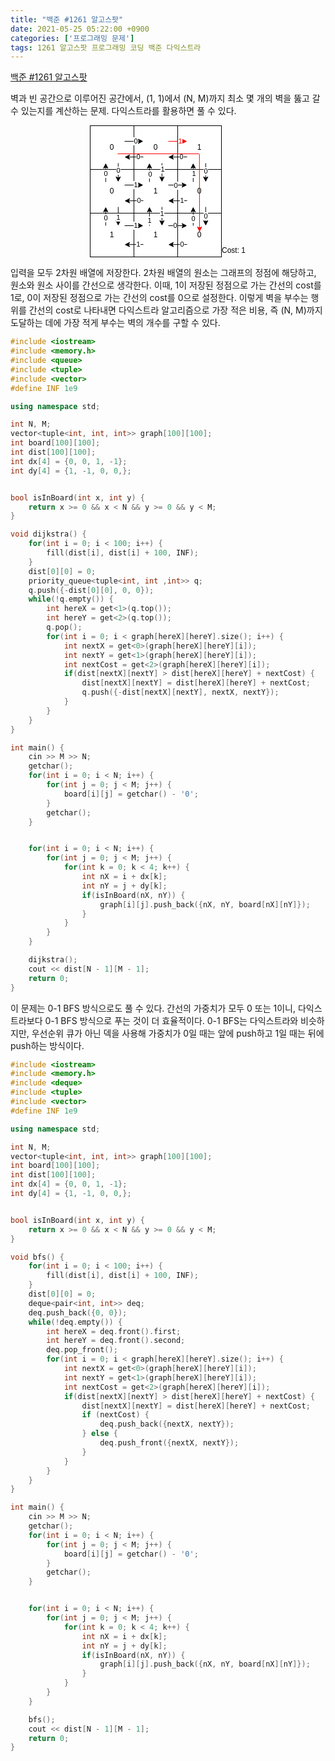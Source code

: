 ```yaml
---
title: "백준 #1261 알고스팟"
date: 2021-05-25 05:22:00 +0900
categories: ['프로그래밍 문제']
tags: 1261 알고스팟 프로그래밍 코딩 백준 다익스트라
---
```

[백준 #1261 알고스팟](https://www.acmicpc.net/problem/1261)

벽과 빈 공간으로 이루어진 공간에서, (1, 1)에서 (N, M)까지 최소 몇 개의 벽을 뚫고 갈 수 있는지를 계산하는 문제. 다익스트라를 활용하면 풀 수 있다.

<div style="text-align: center;"><svg xmlns="http://www.w3.org/2000/svg" xmlns:xlink="http://www.w3.org/1999/xlink" version="1.1" width="251px" viewBox="-0.5 -0.5 251 211" style="max-width:100%;max-height:211px;"><defs></defs><g><rect x="0" y="0" width="70" height="70" fill="#ffffff" stroke="#000000" pointer-events="all"></rect><rect x="70" y="0" width="70" height="70" fill="#ffffff" stroke="#000000" pointer-events="all"></rect><rect x="0" y="70" width="70" height="70" fill="#ffffff" stroke="#000000" pointer-events="all"></rect><rect x="70" y="70" width="70" height="70" fill="#ffffff" stroke="#000000" pointer-events="all"></rect><g transform="translate(-0.5 -0.5)"><switch><foreignObject style="overflow: visible; text-align: left;" pointer-events="none" width="100%" height="100%" requiredFeatures="http://www.w3.org/TR/SVG11/feature#Extensibility"><div xmlns="http://www.w3.org/1999/xhtml" style="display: flex; align-items: unsafe center; justify-content: unsafe center; width: 68px; height: 1px; padding-top: 105px; margin-left: 71px;"><div style="box-sizing: border-box; font-size: 0; text-align: center; "><div style="display: inline-block; font-size: 12px; font-family: Helvetica; color: #000000; line-height: 1.2; pointer-events: all; white-space: normal; word-wrap: normal; ">1</div></div></div></foreignObject><text x="105" y="109" fill="#000000" font-family="Helvetica" font-size="12px" text-anchor="middle">1</text></switch></g><rect x="140" y="70" width="70" height="70" fill="#ffffff" stroke="#000000" pointer-events="all"></rect><g transform="translate(-0.5 -0.5)"><switch><foreignObject style="overflow: visible; text-align: left;" pointer-events="none" width="100%" height="100%" requiredFeatures="http://www.w3.org/TR/SVG11/feature#Extensibility"><div xmlns="http://www.w3.org/1999/xhtml" style="display: flex; align-items: unsafe center; justify-content: unsafe center; width: 68px; height: 1px; padding-top: 105px; margin-left: 141px;"><div style="box-sizing: border-box; font-size: 0; text-align: center; "><div style="display: inline-block; font-size: 12px; font-family: Helvetica; color: #000000; line-height: 1.2; pointer-events: all; white-space: normal; word-wrap: normal; ">0</div></div></div></foreignObject><text x="175" y="109" fill="#000000" font-family="Helvetica" font-size="12px" text-anchor="middle">0</text></switch></g><rect x="140" y="0" width="70" height="70" fill="#ffffff" stroke="#000000" pointer-events="all"></rect><g transform="translate(-0.5 -0.5)"><switch><foreignObject style="overflow: visible; text-align: left;" pointer-events="none" width="100%" height="100%" requiredFeatures="http://www.w3.org/TR/SVG11/feature#Extensibility"><div xmlns="http://www.w3.org/1999/xhtml" style="display: flex; align-items: unsafe center; justify-content: unsafe center; width: 68px; height: 1px; padding-top: 35px; margin-left: 141px;"><div style="box-sizing: border-box; font-size: 0; text-align: center; "><div style="display: inline-block; font-size: 12px; font-family: Helvetica; color: #000000; line-height: 1.2; pointer-events: all; white-space: normal; word-wrap: normal; ">1</div></div></div></foreignObject><text x="175" y="39" fill="#000000" font-family="Helvetica" font-size="12px" text-anchor="middle">1</text></switch></g><rect x="0" y="140" width="70" height="70" fill="#ffffff" stroke="#000000" pointer-events="all"></rect><g transform="translate(-0.5 -0.5)"><switch><foreignObject style="overflow: visible; text-align: left;" pointer-events="none" width="100%" height="100%" requiredFeatures="http://www.w3.org/TR/SVG11/feature#Extensibility"><div xmlns="http://www.w3.org/1999/xhtml" style="display: flex; align-items: unsafe center; justify-content: unsafe center; width: 68px; height: 1px; padding-top: 175px; margin-left: 1px;"><div style="box-sizing: border-box; font-size: 0; text-align: center; "><div style="display: inline-block; font-size: 12px; font-family: Helvetica; color: #000000; line-height: 1.2; pointer-events: all; white-space: normal; word-wrap: normal; ">1</div></div></div></foreignObject><text x="35" y="179" fill="#000000" font-family="Helvetica" font-size="12px" text-anchor="middle">1</text></switch></g><rect x="70" y="140" width="70" height="70" fill="#ffffff" stroke="#000000" pointer-events="all"></rect><g transform="translate(-0.5 -0.5)"><switch><foreignObject style="overflow: visible; text-align: left;" pointer-events="none" width="100%" height="100%" requiredFeatures="http://www.w3.org/TR/SVG11/feature#Extensibility"><div xmlns="http://www.w3.org/1999/xhtml" style="display: flex; align-items: unsafe center; justify-content: unsafe center; width: 68px; height: 1px; padding-top: 175px; margin-left: 71px;"><div style="box-sizing: border-box; font-size: 0; text-align: center; "><div style="display: inline-block; font-size: 12px; font-family: Helvetica; color: #000000; line-height: 1.2; pointer-events: all; white-space: normal; word-wrap: normal; ">1</div></div></div></foreignObject><text x="105" y="179" fill="#000000" font-family="Helvetica" font-size="12px" text-anchor="middle">1</text></switch></g><rect x="140" y="140" width="70" height="70" fill="#ffffff" stroke="#000000" pointer-events="all"></rect><g transform="translate(-0.5 -0.5)"><switch><foreignObject style="overflow: visible; text-align: left;" pointer-events="none" width="100%" height="100%" requiredFeatures="http://www.w3.org/TR/SVG11/feature#Extensibility"><div xmlns="http://www.w3.org/1999/xhtml" style="display: flex; align-items: unsafe center; justify-content: unsafe center; width: 68px; height: 1px; padding-top: 175px; margin-left: 141px;"><div style="box-sizing: border-box; font-size: 0; text-align: center; "><div style="display: inline-block; font-size: 12px; font-family: Helvetica; color: #000000; line-height: 1.2; pointer-events: all; white-space: normal; word-wrap: normal; ">0</div></div></div></foreignObject><text x="175" y="179" fill="#000000" font-family="Helvetica" font-size="12px" text-anchor="middle">0</text></switch></g><rect x="15" y="25" width="40" height="20" fill="none" stroke="none" pointer-events="all"></rect><g transform="translate(-0.5 -0.5)"><switch><foreignObject style="overflow: visible; text-align: left;" pointer-events="none" width="100%" height="100%" requiredFeatures="http://www.w3.org/TR/SVG11/feature#Extensibility"><div xmlns="http://www.w3.org/1999/xhtml" style="display: flex; align-items: unsafe center; justify-content: unsafe center; width: 38px; height: 1px; padding-top: 35px; margin-left: 16px;"><div style="box-sizing: border-box; font-size: 0; text-align: center; "><div style="display: inline-block; font-size: 12px; font-family: Helvetica; color: #000000; line-height: 1.2; pointer-events: all; white-space: normal; word-wrap: normal; ">0</div></div></div></foreignObject><text x="35" y="39" fill="#000000" font-family="Helvetica" font-size="12px" text-anchor="middle">0</text></switch></g><rect x="15" y="95" width="40" height="20" fill="none" stroke="none" pointer-events="all"></rect><g transform="translate(-0.5 -0.5)"><switch><foreignObject style="overflow: visible; text-align: left;" pointer-events="none" width="100%" height="100%" requiredFeatures="http://www.w3.org/TR/SVG11/feature#Extensibility"><div xmlns="http://www.w3.org/1999/xhtml" style="display: flex; align-items: unsafe center; justify-content: unsafe center; width: 38px; height: 1px; padding-top: 105px; margin-left: 16px;"><div style="box-sizing: border-box; font-size: 0; text-align: center; "><div style="display: inline-block; font-size: 12px; font-family: Helvetica; color: #000000; line-height: 1.2; pointer-events: all; white-space: normal; word-wrap: normal; ">0</div></div></div></foreignObject><text x="35" y="109" fill="#000000" font-family="Helvetica" font-size="12px" text-anchor="middle">0</text></switch></g><rect x="85" y="25" width="40" height="20" fill="none" stroke="none" pointer-events="all"></rect><g transform="translate(-0.5 -0.5)"><switch><foreignObject style="overflow: visible; text-align: left;" pointer-events="none" width="100%" height="100%" requiredFeatures="http://www.w3.org/TR/SVG11/feature#Extensibility"><div xmlns="http://www.w3.org/1999/xhtml" style="display: flex; align-items: unsafe center; justify-content: unsafe center; width: 38px; height: 1px; padding-top: 35px; margin-left: 86px;"><div style="box-sizing: border-box; font-size: 0; text-align: center; "><div style="display: inline-block; font-size: 12px; font-family: Helvetica; color: #000000; line-height: 1.2; pointer-events: all; white-space: normal; word-wrap: normal; ">0</div></div></div></foreignObject><text x="105" y="39" fill="#000000" font-family="Helvetica" font-size="12px" text-anchor="middle">0</text></switch></g><path d="M 55 95 L 78.63 95" fill="none" stroke="#000000" stroke-miterlimit="10" pointer-events="stroke"></path><path d="M 83.88 95 L 76.88 98.5 L 78.63 95 L 76.88 91.5 Z" fill="#000000" stroke="#000000" stroke-miterlimit="10" pointer-events="all"></path><g transform="translate(-0.5 -0.5)"><switch><foreignObject style="overflow: visible; text-align: left;" pointer-events="none" width="100%" height="100%" requiredFeatures="http://www.w3.org/TR/SVG11/feature#Extensibility"><div xmlns="http://www.w3.org/1999/xhtml" style="display: flex; align-items: unsafe center; justify-content: unsafe center; width: 1px; height: 1px; padding-top: 95px; margin-left: 73px;"><div style="box-sizing: border-box; font-size: 0; text-align: center; "><div style="display: inline-block; font-size: 11px; font-family: Helvetica; color: #000000; line-height: 1.2; pointer-events: all; background-color: #ffffff; white-space: nowrap; ">1</div></div></div></foreignObject><text x="73" y="99" fill="#000000" font-family="Helvetica" font-size="11px" text-anchor="middle">1</text></switch></g><path d="M 55 160 L 78.63 160" fill="none" stroke="#000000" stroke-miterlimit="10" pointer-events="stroke"></path><path d="M 83.88 160 L 76.88 163.5 L 78.63 160 L 76.88 156.5 Z" fill="#000000" stroke="#000000" stroke-miterlimit="10" pointer-events="all"></path><g transform="translate(-0.5 -0.5)"><switch><foreignObject style="overflow: visible; text-align: left;" pointer-events="none" width="100%" height="100%" requiredFeatures="http://www.w3.org/TR/SVG11/feature#Extensibility"><div xmlns="http://www.w3.org/1999/xhtml" style="display: flex; align-items: unsafe center; justify-content: unsafe center; width: 1px; height: 1px; padding-top: 160px; margin-left: 73px;"><div style="box-sizing: border-box; font-size: 0; text-align: center; "><div style="display: inline-block; font-size: 11px; font-family: Helvetica; color: #000000; line-height: 1.2; pointer-events: all; background-color: #ffffff; white-space: nowrap; ">1</div></div></div></foreignObject><text x="73" y="164" fill="#000000" font-family="Helvetica" font-size="11px" text-anchor="middle">1</text></switch></g><path d="M 125 25 L 148.63 25" fill="none" stroke="#ff0000" stroke-miterlimit="10" pointer-events="stroke"></path><path d="M 153.88 25 L 146.88 28.5 L 148.63 25 L 146.88 21.5 Z" fill="#ff0000" stroke="#ff0000" stroke-miterlimit="10" pointer-events="all"></path><g transform="translate(-0.5 -0.5)"><switch><foreignObject style="overflow: visible; text-align: left;" pointer-events="none" width="100%" height="100%" requiredFeatures="http://www.w3.org/TR/SVG11/feature#Extensibility"><div xmlns="http://www.w3.org/1999/xhtml" style="display: flex; align-items: unsafe center; justify-content: unsafe center; width: 1px; height: 1px; padding-top: 25px; margin-left: 144px;"><div style="box-sizing: border-box; font-size: 0; text-align: center; "><div style="display: inline-block; font-size: 11px; font-family: Helvetica; color: #FF0000; line-height: 1.2; pointer-events: all; background-color: #ffffff; white-space: nowrap; ">1</div></div></div></foreignObject><text x="144" y="29" fill="#FF0000" font-family="Helvetica" font-size="11px" text-anchor="middle">1</text></switch></g><path d="M 55 25 L 78.63 25" fill="none" stroke="#000000" stroke-miterlimit="10" pointer-events="stroke"></path><path d="M 83.88 25 L 76.88 28.5 L 78.63 25 L 76.88 21.5 Z" fill="#000000" stroke="#000000" stroke-miterlimit="10" pointer-events="all"></path><g transform="translate(-0.5 -0.5)"><switch><foreignObject style="overflow: visible; text-align: left;" pointer-events="none" width="100%" height="100%" requiredFeatures="http://www.w3.org/TR/SVG11/feature#Extensibility"><div xmlns="http://www.w3.org/1999/xhtml" style="display: flex; align-items: unsafe center; justify-content: unsafe center; width: 1px; height: 1px; padding-top: 25px; margin-left: 73px;"><div style="box-sizing: border-box; font-size: 0; text-align: center; "><div style="display: inline-block; font-size: 11px; font-family: Helvetica; color: #000000; line-height: 1.2; pointer-events: all; background-color: #ffffff; white-space: nowrap; ">0</div></div></div></foreignObject><text x="73" y="29" fill="#000000" font-family="Helvetica" font-size="11px" text-anchor="middle">0</text></switch></g><path d="M 125 95 L 148.63 95" fill="none" stroke="#000000" stroke-miterlimit="10" pointer-events="stroke"></path><path d="M 153.88 95 L 146.88 98.5 L 148.63 95 L 146.88 91.5 Z" fill="#000000" stroke="#000000" stroke-miterlimit="10" pointer-events="all"></path><g transform="translate(-0.5 -0.5)"><switch><foreignObject style="overflow: visible; text-align: left;" pointer-events="none" width="100%" height="100%" requiredFeatures="http://www.w3.org/TR/SVG11/feature#Extensibility"><div xmlns="http://www.w3.org/1999/xhtml" style="display: flex; align-items: unsafe center; justify-content: unsafe center; width: 1px; height: 1px; padding-top: 96px; margin-left: 137px;"><div style="box-sizing: border-box; font-size: 0; text-align: center; "><div style="display: inline-block; font-size: 11px; font-family: Helvetica; color: #000000; line-height: 1.2; pointer-events: all; background-color: #ffffff; white-space: nowrap; ">0</div></div></div></foreignObject><text x="137" y="100" fill="#000000" font-family="Helvetica" font-size="11px" text-anchor="middle">0</text></switch></g><path d="M 125 160 L 148.63 160" fill="none" stroke="#000000" stroke-miterlimit="10" pointer-events="stroke"></path><path d="M 153.88 160 L 146.88 163.5 L 148.63 160 L 146.88 156.5 Z" fill="#000000" stroke="#000000" stroke-miterlimit="10" pointer-events="all"></path><g transform="translate(-0.5 -0.5)"><switch><foreignObject style="overflow: visible; text-align: left;" pointer-events="none" width="100%" height="100%" requiredFeatures="http://www.w3.org/TR/SVG11/feature#Extensibility"><div xmlns="http://www.w3.org/1999/xhtml" style="display: flex; align-items: unsafe center; justify-content: unsafe center; width: 1px; height: 1px; padding-top: 160px; margin-left: 136px;"><div style="box-sizing: border-box; font-size: 0; text-align: center; "><div style="display: inline-block; font-size: 11px; font-family: Helvetica; color: #000000; line-height: 1.2; pointer-events: all; background-color: #ffffff; white-space: nowrap; ">0</div></div></div></foreignObject><text x="136" y="164" fill="#000000" font-family="Helvetica" font-size="11px" text-anchor="middle">0</text></switch></g><path d="M 85 50 L 61.37 50.22" fill="none" stroke="#000000" stroke-miterlimit="10" pointer-events="stroke"></path><path d="M 56.12 50.27 L 63.08 46.7 L 61.37 50.22 L 63.15 53.7 Z" fill="#000000" stroke="#000000" stroke-miterlimit="10" pointer-events="all"></path><g transform="translate(-0.5 -0.5)"><switch><foreignObject style="overflow: visible; text-align: left;" pointer-events="none" width="100%" height="100%" requiredFeatures="http://www.w3.org/TR/SVG11/feature#Extensibility"><div xmlns="http://www.w3.org/1999/xhtml" style="display: flex; align-items: unsafe center; justify-content: unsafe center; width: 1px; height: 1px; padding-top: 50px; margin-left: 77px;"><div style="box-sizing: border-box; font-size: 0; text-align: center; "><div style="display: inline-block; font-size: 11px; font-family: Helvetica; color: #000000; line-height: 1.2; pointer-events: all; background-color: #ffffff; white-space: nowrap; ">0</div></div></div></foreignObject><text x="77" y="54" fill="#000000" font-family="Helvetica" font-size="11px" text-anchor="middle">0</text></switch></g><path d="M 155 50 L 131.37 50.22" fill="none" stroke="#000000" stroke-miterlimit="10" pointer-events="stroke"></path><path d="M 126.12 50.27 L 133.08 46.7 L 131.37 50.22 L 133.15 53.7 Z" fill="#000000" stroke="#000000" stroke-miterlimit="10" pointer-events="all"></path><g transform="translate(-0.5 -0.5)"><switch><foreignObject style="overflow: visible; text-align: left;" pointer-events="none" width="100%" height="100%" requiredFeatures="http://www.w3.org/TR/SVG11/feature#Extensibility"><div xmlns="http://www.w3.org/1999/xhtml" style="display: flex; align-items: unsafe center; justify-content: unsafe center; width: 1px; height: 1px; padding-top: 50px; margin-left: 146px;"><div style="box-sizing: border-box; font-size: 0; text-align: center; "><div style="display: inline-block; font-size: 11px; font-family: Helvetica; color: #000000; line-height: 1.2; pointer-events: all; background-color: #ffffff; white-space: nowrap; ">0</div></div></div></foreignObject><text x="146" y="54" fill="#000000" font-family="Helvetica" font-size="11px" text-anchor="middle">0</text></switch></g><path d="M 85 120 L 61.37 120.22" fill="none" stroke="#000000" stroke-miterlimit="10" pointer-events="stroke"></path><path d="M 56.12 120.27 L 63.08 116.7 L 61.37 120.22 L 63.15 123.7 Z" fill="#000000" stroke="#000000" stroke-miterlimit="10" pointer-events="all"></path><g transform="translate(-0.5 -0.5)"><switch><foreignObject style="overflow: visible; text-align: left;" pointer-events="none" width="100%" height="100%" requiredFeatures="http://www.w3.org/TR/SVG11/feature#Extensibility"><div xmlns="http://www.w3.org/1999/xhtml" style="display: flex; align-items: unsafe center; justify-content: unsafe center; width: 1px; height: 1px; padding-top: 120px; margin-left: 78px;"><div style="box-sizing: border-box; font-size: 0; text-align: center; "><div style="display: inline-block; font-size: 11px; font-family: Helvetica; color: #000000; line-height: 1.2; pointer-events: all; background-color: #ffffff; white-space: nowrap; ">0</div></div></div></foreignObject><text x="78" y="124" fill="#000000" font-family="Helvetica" font-size="11px" text-anchor="middle">0</text></switch></g><path d="M 155 120 L 131.37 120.22" fill="none" stroke="#000000" stroke-miterlimit="10" pointer-events="stroke"></path><path d="M 126.12 120.27 L 133.08 116.7 L 131.37 120.22 L 133.15 123.7 Z" fill="#000000" stroke="#000000" stroke-miterlimit="10" pointer-events="all"></path><g transform="translate(-0.5 -0.5)"><switch><foreignObject style="overflow: visible; text-align: left;" pointer-events="none" width="100%" height="100%" requiredFeatures="http://www.w3.org/TR/SVG11/feature#Extensibility"><div xmlns="http://www.w3.org/1999/xhtml" style="display: flex; align-items: unsafe center; justify-content: unsafe center; width: 1px; height: 1px; padding-top: 120px; margin-left: 147px;"><div style="box-sizing: border-box; font-size: 0; text-align: center; "><div style="display: inline-block; font-size: 11px; font-family: Helvetica; color: #000000; line-height: 1.2; pointer-events: all; background-color: #ffffff; white-space: nowrap; ">1</div></div></div></foreignObject><text x="147" y="124" fill="#000000" font-family="Helvetica" font-size="11px" text-anchor="middle">1</text></switch></g><path d="M 85 190 L 61.37 190.22" fill="none" stroke="#000000" stroke-miterlimit="10" pointer-events="stroke"></path><path d="M 56.12 190.27 L 63.08 186.7 L 61.37 190.22 L 63.15 193.7 Z" fill="#000000" stroke="#000000" stroke-miterlimit="10" pointer-events="all"></path><g transform="translate(-0.5 -0.5)"><switch><foreignObject style="overflow: visible; text-align: left;" pointer-events="none" width="100%" height="100%" requiredFeatures="http://www.w3.org/TR/SVG11/feature#Extensibility"><div xmlns="http://www.w3.org/1999/xhtml" style="display: flex; align-items: unsafe center; justify-content: unsafe center; width: 1px; height: 1px; padding-top: 190px; margin-left: 77px;"><div style="box-sizing: border-box; font-size: 0; text-align: center; "><div style="display: inline-block; font-size: 11px; font-family: Helvetica; color: #000000; line-height: 1.2; pointer-events: all; background-color: #ffffff; white-space: nowrap; ">1</div></div></div></foreignObject><text x="77" y="194" fill="#000000" font-family="Helvetica" font-size="11px" text-anchor="middle">1</text></switch></g><path d="M 155 190 L 131.37 190.22" fill="none" stroke="#000000" stroke-miterlimit="10" pointer-events="stroke"></path><path d="M 126.12 190.27 L 133.08 186.7 L 131.37 190.22 L 133.15 193.7 Z" fill="#000000" stroke="#000000" stroke-miterlimit="10" pointer-events="all"></path><g transform="translate(-0.5 -0.5)"><switch><foreignObject style="overflow: visible; text-align: left;" pointer-events="none" width="100%" height="100%" requiredFeatures="http://www.w3.org/TR/SVG11/feature#Extensibility"><div xmlns="http://www.w3.org/1999/xhtml" style="display: flex; align-items: unsafe center; justify-content: unsafe center; width: 1px; height: 1px; padding-top: 190px; margin-left: 147px;"><div style="box-sizing: border-box; font-size: 0; text-align: center; "><div style="display: inline-block; font-size: 11px; font-family: Helvetica; color: #000000; line-height: 1.2; pointer-events: all; background-color: #ffffff; white-space: nowrap; ">0</div></div></div></foreignObject><text x="147" y="194" fill="#000000" font-family="Helvetica" font-size="11px" text-anchor="middle">0</text></switch></g><path d="M 24.83 90 L 24.83 66.37" fill="none" stroke="#000000" stroke-miterlimit="10" pointer-events="stroke"></path><path d="M 24.83 61.12 L 28.33 68.12 L 24.83 66.37 L 21.33 68.12 Z" fill="#000000" stroke="#000000" stroke-miterlimit="10" pointer-events="all"></path><g transform="translate(-0.5 -0.5)"><switch><foreignObject style="overflow: visible; text-align: left;" pointer-events="none" width="100%" height="100%" requiredFeatures="http://www.w3.org/TR/SVG11/feature#Extensibility"><div xmlns="http://www.w3.org/1999/xhtml" style="display: flex; align-items: unsafe center; justify-content: unsafe center; width: 1px; height: 1px; padding-top: 77px; margin-left: 25px;"><div style="box-sizing: border-box; font-size: 0; text-align: center; "><div style="display: inline-block; font-size: 11px; font-family: Helvetica; color: #000000; line-height: 1.2; pointer-events: all; background-color: #ffffff; white-space: nowrap; ">0</div></div></div></foreignObject><text x="25" y="81" fill="#000000" font-family="Helvetica" font-size="11px" text-anchor="middle">0</text></switch></g><path d="M 44.83 60 L 44.83 83.63" fill="none" stroke="#000000" stroke-miterlimit="10" pointer-events="stroke"></path><path d="M 44.83 88.88 L 41.33 81.88 L 44.83 83.63 L 48.33 81.88 Z" fill="#000000" stroke="#000000" stroke-miterlimit="10" pointer-events="all"></path><g transform="translate(-0.5 -0.5)"><switch><foreignObject style="overflow: visible; text-align: left;" pointer-events="none" width="100%" height="100%" requiredFeatures="http://www.w3.org/TR/SVG11/feature#Extensibility"><div xmlns="http://www.w3.org/1999/xhtml" style="display: flex; align-items: unsafe center; justify-content: unsafe center; width: 1px; height: 1px; padding-top: 72px; margin-left: 45px;"><div style="box-sizing: border-box; font-size: 0; text-align: center; "><div style="display: inline-block; font-size: 11px; font-family: Helvetica; color: #000000; line-height: 1.2; pointer-events: all; background-color: #ffffff; white-space: nowrap; ">0</div></div></div></foreignObject><text x="45" y="75" fill="#000000" font-family="Helvetica" font-size="11px" text-anchor="middle">0</text></switch></g><path d="M 24.83 160 L 24.83 136.37" fill="none" stroke="#000000" stroke-miterlimit="10" pointer-events="stroke"></path><path d="M 24.83 131.12 L 28.33 138.12 L 24.83 136.37 L 21.33 138.12 Z" fill="#000000" stroke="#000000" stroke-miterlimit="10" pointer-events="all"></path><g transform="translate(-0.5 -0.5)"><switch><foreignObject style="overflow: visible; text-align: left;" pointer-events="none" width="100%" height="100%" requiredFeatures="http://www.w3.org/TR/SVG11/feature#Extensibility"><div xmlns="http://www.w3.org/1999/xhtml" style="display: flex; align-items: unsafe center; justify-content: unsafe center; width: 1px; height: 1px; padding-top: 148px; margin-left: 25px;"><div style="box-sizing: border-box; font-size: 0; text-align: center; "><div style="display: inline-block; font-size: 11px; font-family: Helvetica; color: #000000; line-height: 1.2; pointer-events: all; background-color: #ffffff; white-space: nowrap; ">0</div></div></div></foreignObject><text x="25" y="152" fill="#000000" font-family="Helvetica" font-size="11px" text-anchor="middle">0</text></switch></g><path d="M 44.83 130 L 44.83 153.63" fill="none" stroke="#000000" stroke-miterlimit="10" pointer-events="stroke"></path><path d="M 44.83 158.88 L 41.33 151.88 L 44.83 153.63 L 48.33 151.88 Z" fill="#000000" stroke="#000000" stroke-miterlimit="10" pointer-events="all"></path><g transform="translate(-0.5 -0.5)"><switch><foreignObject style="overflow: visible; text-align: left;" pointer-events="none" width="100%" height="100%" requiredFeatures="http://www.w3.org/TR/SVG11/feature#Extensibility"><div xmlns="http://www.w3.org/1999/xhtml" style="display: flex; align-items: unsafe center; justify-content: unsafe center; width: 1px; height: 1px; padding-top: 147px; margin-left: 45px;"><div style="box-sizing: border-box; font-size: 0; text-align: center; "><div style="display: inline-block; font-size: 11px; font-family: Helvetica; color: #000000; line-height: 1.2; pointer-events: all; background-color: #ffffff; white-space: nowrap; ">1</div></div></div></foreignObject><text x="45" y="151" fill="#000000" font-family="Helvetica" font-size="11px" text-anchor="middle">1</text></switch></g><path d="M 94.83 90 L 94.83 66.37" fill="none" stroke="#000000" stroke-miterlimit="10" pointer-events="stroke"></path><path d="M 94.83 61.12 L 98.33 68.12 L 94.83 66.37 L 91.33 68.12 Z" fill="#000000" stroke="#000000" stroke-miterlimit="10" pointer-events="all"></path><g transform="translate(-0.5 -0.5)"><switch><foreignObject style="overflow: visible; text-align: left;" pointer-events="none" width="100%" height="100%" requiredFeatures="http://www.w3.org/TR/SVG11/feature#Extensibility"><div xmlns="http://www.w3.org/1999/xhtml" style="display: flex; align-items: unsafe center; justify-content: unsafe center; width: 1px; height: 1px; padding-top: 78px; margin-left: 96px;"><div style="box-sizing: border-box; font-size: 0; text-align: center; "><div style="display: inline-block; font-size: 11px; font-family: Helvetica; color: #000000; line-height: 1.2; pointer-events: all; background-color: #ffffff; white-space: nowrap; ">0</div></div></div></foreignObject><text x="96" y="81" fill="#000000" font-family="Helvetica" font-size="11px" text-anchor="middle">0</text></switch></g><path d="M 114.83 60 L 114.83 83.63" fill="none" stroke="#000000" stroke-miterlimit="10" pointer-events="stroke"></path><path d="M 114.83 88.88 L 111.33 81.88 L 114.83 83.63 L 118.33 81.88 Z" fill="#000000" stroke="#000000" stroke-miterlimit="10" pointer-events="all"></path><g transform="translate(-0.5 -0.5)"><switch><foreignObject style="overflow: visible; text-align: left;" pointer-events="none" width="100%" height="100%" requiredFeatures="http://www.w3.org/TR/SVG11/feature#Extensibility"><div xmlns="http://www.w3.org/1999/xhtml" style="display: flex; align-items: unsafe center; justify-content: unsafe center; width: 1px; height: 1px; padding-top: 70px; margin-left: 116px;"><div style="box-sizing: border-box; font-size: 0; text-align: center; "><div style="display: inline-block; font-size: 11px; font-family: Helvetica; color: #000000; line-height: 1.2; pointer-events: all; background-color: #ffffff; white-space: nowrap; ">1</div></div></div></foreignObject><text x="116" y="74" fill="#000000" font-family="Helvetica" font-size="11px" text-anchor="middle">1</text></switch></g><path d="M 94.83 160 L 94.83 136.37" fill="none" stroke="#000000" stroke-miterlimit="10" pointer-events="stroke"></path><path d="M 94.83 131.12 L 98.33 138.12 L 94.83 136.37 L 91.33 138.12 Z" fill="#000000" stroke="#000000" stroke-miterlimit="10" pointer-events="all"></path><g transform="translate(-0.5 -0.5)"><switch><foreignObject style="overflow: visible; text-align: left;" pointer-events="none" width="100%" height="100%" requiredFeatures="http://www.w3.org/TR/SVG11/feature#Extensibility"><div xmlns="http://www.w3.org/1999/xhtml" style="display: flex; align-items: unsafe center; justify-content: unsafe center; width: 1px; height: 1px; padding-top: 152px; margin-left: 95px;"><div style="box-sizing: border-box; font-size: 0; text-align: center; "><div style="display: inline-block; font-size: 11px; font-family: Helvetica; color: #000000; line-height: 1.2; pointer-events: all; background-color: #ffffff; white-space: nowrap; ">1</div></div></div></foreignObject><text x="95" y="155" fill="#000000" font-family="Helvetica" font-size="11px" text-anchor="middle">1</text></switch></g><path d="M 114.83 130 L 114.83 153.63" fill="none" stroke="#000000" stroke-miterlimit="10" pointer-events="stroke"></path><path d="M 114.83 158.88 L 111.33 151.88 L 114.83 153.63 L 118.33 151.88 Z" fill="#000000" stroke="#000000" stroke-miterlimit="10" pointer-events="all"></path><g transform="translate(-0.5 -0.5)"><switch><foreignObject style="overflow: visible; text-align: left;" pointer-events="none" width="100%" height="100%" requiredFeatures="http://www.w3.org/TR/SVG11/feature#Extensibility"><div xmlns="http://www.w3.org/1999/xhtml" style="display: flex; align-items: unsafe center; justify-content: unsafe center; width: 1px; height: 1px; padding-top: 141px; margin-left: 115px;"><div style="box-sizing: border-box; font-size: 0; text-align: center; "><div style="display: inline-block; font-size: 11px; font-family: Helvetica; color: #000000; line-height: 1.2; pointer-events: all; background-color: #ffffff; white-space: nowrap; ">1</div></div></div></foreignObject><text x="115" y="144" fill="#000000" font-family="Helvetica" font-size="11px" text-anchor="middle">1</text></switch></g><path d="M 164.83 90 L 164.83 66.37" fill="none" stroke="#000000" stroke-miterlimit="10" pointer-events="stroke"></path><path d="M 164.83 61.12 L 168.33 68.12 L 164.83 66.37 L 161.33 68.12 Z" fill="#000000" stroke="#000000" stroke-miterlimit="10" pointer-events="all"></path><g transform="translate(-0.5 -0.5)"><switch><foreignObject style="overflow: visible; text-align: left;" pointer-events="none" width="100%" height="100%" requiredFeatures="http://www.w3.org/TR/SVG11/feature#Extensibility"><div xmlns="http://www.w3.org/1999/xhtml" style="display: flex; align-items: unsafe center; justify-content: unsafe center; width: 1px; height: 1px; padding-top: 77px; margin-left: 166px;"><div style="box-sizing: border-box; font-size: 0; text-align: center; "><div style="display: inline-block; font-size: 11px; font-family: Helvetica; color: #000000; line-height: 1.2; pointer-events: all; background-color: #ffffff; white-space: nowrap; ">1</div></div></div></foreignObject><text x="166" y="81" fill="#000000" font-family="Helvetica" font-size="11px" text-anchor="middle">1</text></switch></g><path d="M 184.83 60 L 184.83 83.63" fill="none" stroke="#000000" stroke-miterlimit="10" pointer-events="stroke"></path><path d="M 184.83 88.88 L 181.33 81.88 L 184.83 83.63 L 188.33 81.88 Z" fill="#000000" stroke="#000000" stroke-miterlimit="10" pointer-events="all"></path><g transform="translate(-0.5 -0.5)"><switch><foreignObject style="overflow: visible; text-align: left;" pointer-events="none" width="100%" height="100%" requiredFeatures="http://www.w3.org/TR/SVG11/feature#Extensibility"><div xmlns="http://www.w3.org/1999/xhtml" style="display: flex; align-items: unsafe center; justify-content: unsafe center; width: 1px; height: 1px; padding-top: 73px; margin-left: 185px;"><div style="box-sizing: border-box; font-size: 0; text-align: center; "><div style="display: inline-block; font-size: 11px; font-family: Helvetica; color: #000000; line-height: 1.2; pointer-events: all; background-color: #ffffff; white-space: nowrap; ">0</div></div></div></foreignObject><text x="185" y="76" fill="#000000" font-family="Helvetica" font-size="11px" text-anchor="middle">0</text></switch></g><path d="M 164.83 160 L 164.83 136.37" fill="none" stroke="#000000" stroke-miterlimit="10" pointer-events="stroke"></path><path d="M 164.83 131.12 L 168.33 138.12 L 164.83 136.37 L 161.33 138.12 Z" fill="#000000" stroke="#000000" stroke-miterlimit="10" pointer-events="all"></path><g transform="translate(-0.5 -0.5)"><switch><foreignObject style="overflow: visible; text-align: left;" pointer-events="none" width="100%" height="100%" requiredFeatures="http://www.w3.org/TR/SVG11/feature#Extensibility"><div xmlns="http://www.w3.org/1999/xhtml" style="display: flex; align-items: unsafe center; justify-content: unsafe center; width: 1px; height: 1px; padding-top: 149px; margin-left: 165px;"><div style="box-sizing: border-box; font-size: 0; text-align: center; "><div style="display: inline-block; font-size: 11px; font-family: Helvetica; color: #000000; line-height: 1.2; pointer-events: all; background-color: #ffffff; white-space: nowrap; ">0</div></div></div></foreignObject><text x="165" y="153" fill="#000000" font-family="Helvetica" font-size="11px" text-anchor="middle">0</text></switch></g><path d="M 184.83 130 L 184.83 153.63" fill="none" stroke="#000000" stroke-miterlimit="10" pointer-events="stroke"></path><path d="M 184.83 158.88 L 181.33 151.88 L 184.83 153.63 L 188.33 151.88 Z" fill="#000000" stroke="#000000" stroke-miterlimit="10" pointer-events="all"></path><g transform="translate(-0.5 -0.5)"><switch><foreignObject style="overflow: visible; text-align: left;" pointer-events="none" width="100%" height="100%" requiredFeatures="http://www.w3.org/TR/SVG11/feature#Extensibility"><div xmlns="http://www.w3.org/1999/xhtml" style="display: flex; align-items: unsafe center; justify-content: unsafe center; width: 1px; height: 1px; padding-top: 145px; margin-left: 185px;"><div style="box-sizing: border-box; font-size: 0; text-align: center; "><div style="display: inline-block; font-size: 11px; font-family: Helvetica; color: #000000; line-height: 1.2; pointer-events: all; background-color: #ffffff; white-space: nowrap; ">0</div></div></div></foreignObject><text x="185" y="149" fill="#000000" font-family="Helvetica" font-size="11px" text-anchor="middle">0</text></switch></g><path d="M 174.76 45 L 174.99 163.63" fill="none" stroke="#ff0000" stroke-miterlimit="10" pointer-events="stroke"></path><path d="M 175 168.88 L 171.48 161.89 L 174.99 163.63 L 178.48 161.88 Z" fill="#ff0000" stroke="#ff0000" stroke-miterlimit="10" pointer-events="all"></path><path d="M 44 45 L 174 45" fill="none" stroke="#ff0000" stroke-miterlimit="10" pointer-events="stroke"></path><rect x="210" y="190" width="40" height="20" fill="none" stroke="none" pointer-events="all"></rect><g transform="translate(-0.5 -0.5)"><switch><foreignObject style="overflow: visible; text-align: left;" pointer-events="none" width="100%" height="100%" requiredFeatures="http://www.w3.org/TR/SVG11/feature#Extensibility"><div xmlns="http://www.w3.org/1999/xhtml" style="display: flex; align-items: unsafe center; justify-content: unsafe center; width: 38px; height: 1px; padding-top: 200px; margin-left: 211px;"><div style="box-sizing: border-box; font-size: 0; text-align: center; "><div style="display: inline-block; font-size: 12px; font-family: Helvetica; color: #000000; line-height: 1.2; pointer-events: all; white-space: normal; word-wrap: normal; ">Cost: 1</div></div></div></foreignObject><text x="230" y="204" fill="#000000" font-family="Helvetica" font-size="12px" text-anchor="middle">Cost: 1</text></switch></g></g><switch><g requiredFeatures="http://www.w3.org/TR/SVG11/feature#Extensibility"></g><a transform="translate(0,-5)" xlink:href="https://www.diagrams.net/doc/faq/svg-export-text-problems" target="_blank" rel="noopener"><text text-anchor="middle" font-size="10px" x="50%" y="100%">Viewer does not support full SVG 1.1</text></a></switch></svg></div>

입력을 모두 2차원 배열에 저장한다. 2차원 배열의 원소는 그래프의 정점에 해당하고, 원소와 원소 사이를 간선으로 생각한다. 이때, 1이 저장된 정점으로 가는 간선의 cost를 1로, 0이 저장된 정점으로 가는 간선의 cost를 0으로 설정한다. 이렇게 벽을 부수는 행위를 간선의 cost로 나타내면 다익스트라 알고리즘으로 가장 적은 비용, 즉 (N, M)까지 도달하는 데에 가장 적게 부수는 벽의 개수를 구할 수 있다.

```c++
#include <iostream>
#include <memory.h>
#include <queue>
#include <tuple>
#include <vector>
#define INF 1e9

using namespace std;

int N, M;
vector<tuple<int, int, int>> graph[100][100];
int board[100][100];
int dist[100][100];
int dx[4] = {0, 0, 1, -1};
int dy[4] = {1, -1, 0, 0,};


bool isInBoard(int x, int y) {
    return x >= 0 && x < N && y >= 0 && y < M;
}

void dijkstra() {
    for(int i = 0; i < 100; i++) {
        fill(dist[i], dist[i] + 100, INF);
    }
    dist[0][0] = 0;
    priority_queue<tuple<int, int ,int>> q;
    q.push({-dist[0][0], 0, 0});
    while(!q.empty()) {
        int hereX = get<1>(q.top());
        int hereY = get<2>(q.top());
        q.pop();
        for(int i = 0; i < graph[hereX][hereY].size(); i++) {
            int nextX = get<0>(graph[hereX][hereY][i]);
            int nextY = get<1>(graph[hereX][hereY][i]);
            int nextCost = get<2>(graph[hereX][hereY][i]);
            if(dist[nextX][nextY] > dist[hereX][hereY] + nextCost) {
                dist[nextX][nextY] = dist[hereX][hereY] + nextCost;
                q.push({-dist[nextX][nextY], nextX, nextY});
            }
        }
    }
}

int main() {
    cin >> M >> N;
    getchar();
    for(int i = 0; i < N; i++) {
        for(int j = 0; j < M; j++) {
            board[i][j] = getchar() - '0';
        }
        getchar();
    }


    for(int i = 0; i < N; i++) {
        for(int j = 0; j < M; j++) {
            for(int k = 0; k < 4; k++) {
                int nX = i + dx[k];
                int nY = j + dy[k];
                if(isInBoard(nX, nY)) {
                    graph[i][j].push_back({nX, nY, board[nX][nY]});
                }
            }
        }
    }

    dijkstra();
    cout << dist[N - 1][M - 1];
    return 0;
}
```
이 문제는 0-1 BFS 방식으로도 풀 수 있다. 간선의 가중치가 모두 0 또는 1이니, 다익스트라보다 0-1 BFS 방식으로 푸는 것이 더 효율적이다. 0-1 BFS는 다익스트라와 비슷하지만, 우선순위 큐가 아닌 덱을 사용해 가중치가 0일 때는 앞에 push하고 1일 때는 뒤에 push하는 방식이다.

```c++
#include <iostream>
#include <memory.h>
#include <deque>
#include <tuple>
#include <vector>
#define INF 1e9

using namespace std;

int N, M;
vector<tuple<int, int, int>> graph[100][100];
int board[100][100];
int dist[100][100];
int dx[4] = {0, 0, 1, -1};
int dy[4] = {1, -1, 0, 0,};


bool isInBoard(int x, int y) {
    return x >= 0 && x < N && y >= 0 && y < M;
}

void bfs() {
    for(int i = 0; i < 100; i++) {
        fill(dist[i], dist[i] + 100, INF);
    }
    dist[0][0] = 0;
    deque<pair<int, int>> deq;
    deq.push_back({0, 0});
    while(!deq.empty()) {
        int hereX = deq.front().first;
        int hereY = deq.front().second;
        deq.pop_front();
        for(int i = 0; i < graph[hereX][hereY].size(); i++) {
            int nextX = get<0>(graph[hereX][hereY][i]);
            int nextY = get<1>(graph[hereX][hereY][i]);
            int nextCost = get<2>(graph[hereX][hereY][i]);
            if(dist[nextX][nextY] > dist[hereX][hereY] + nextCost) {
                dist[nextX][nextY] = dist[hereX][hereY] + nextCost;
                if (nextCost) {
                    deq.push_back({nextX, nextY});
                } else {
                    deq.push_front({nextX, nextY});
                }
            }
        }
    }
}

int main() {
    cin >> M >> N;
    getchar();
    for(int i = 0; i < N; i++) {
        for(int j = 0; j < M; j++) {
            board[i][j] = getchar() - '0';
        }
        getchar();
    }


    for(int i = 0; i < N; i++) {
        for(int j = 0; j < M; j++) {
            for(int k = 0; k < 4; k++) {
                int nX = i + dx[k];
                int nY = j + dy[k];
                if(isInBoard(nX, nY)) {
                    graph[i][j].push_back({nX, nY, board[nX][nY]});
                }
            }
        }
    }

    bfs();
    cout << dist[N - 1][M - 1];
    return 0;
}
```